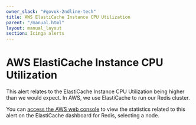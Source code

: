 ```yaml
---
owner_slack: "#govuk-2ndline-tech"
title: AWS ElastiCache Instance CPU Utilization
parent: "/manual.html"
layout: manual_layout
section: Icinga alerts
---
```


# AWS ElastiCache Instance CPU Utilization

This alert relates to the ElastiCache Instance CPU Utilization being higher than we would expect. In AWS, we use ElastiCache to run our Redis cluster.

You can [access the AWS web console][] to view the statistics related to this alert on the ElastiCache dashboard for Redis, selecting a node.

[access the AWS web console]: https://eu-west-1.console.aws.amazon.com/elasticache/home?region=eu-west-1
